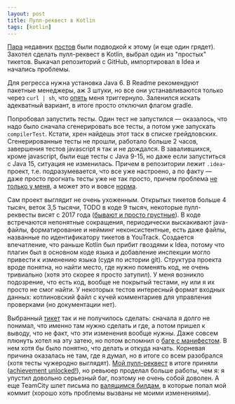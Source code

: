 ```yaml
---
layout: post
title: Пулл-реквест в Kotlin
tags: [kotlin]
---
```

[Пара](/2021/08/03/kotlin-compiler.html) недавних [постов](/2021/08/31/kotlin-pull-request.html) были подводкой к этому (и еще один грядет). Захотел сделать пулл-реквест в Kotlin, выбрал один из "простых" тикетов. Выкачал репозиторий с GitHub, импортировал в Idea и начались проблемы.

Для регресса нужна установка Java 6. В Readme рекомендуют пакетные менеджеры, аж 3 штуки, но все они устанавливаются только через `curl | sh`, что [опять](/2021/02/03/rust.html) меня триггернуло. Заленился искать адекватный вариант, в итоге просто отключил флагом gradle.

Попробовал запустить тесты. Один тест не запустился — оказалось, что надо было сначала сгенерировать все тесты, а потом уже запускать `compilerTest`. Кстати, хрен найдешь этот таск в списке грейдловских. Сгенерированные тесты не прошли, работало больше 2 часов, завершения тестов javascript я так и не дождался. В завалившихся, кроме javascript, были еще тесты с Java 9-15, но даже если запуститься с Java 15, ситуация не изменилась. Причем в репозитории лежит `.idea`-проект, т.е. подразумевается, что все уже настроено, а по факту — даже просто прогнать тесты уже не так просто, причем проблема [не только у меня](https://discuss.kotlinlang.org/t/building-kotlin-on-windows/1394), а может это и вовсе [норма](https://teamcity.jetbrains.com/project.html?tab=projectOverview&projectId=Kotlin).

Сам проект выглядит не очень ухоженным. Открытых тикетов больше 4 тысяч, веток 3,5 тысячи, TODO в коде 9 тысяч, некоторые пулл-реквесты висят с 2017 года ([бывают и просто грустные](https://github.com/JetBrains/kotlin/pull/1710)). В коде встречаются непонятные сокращения, периодически выскакивают java-файлы, форматирование и нейминг неконсистентные, есть даже файлы, названные по идентификатору тикетов в YouTrack. Создается впечатление, что раньше Kotlin был прибит гвоздями к Idea, потому что плагин был в основном коде языка и добавление инспекции могло привести к изменению языка (судя по истории git). Структура проекта вроде понятна, но найти место, где нужно поменять код, не очень тривиально (хотя это скорее я просто затупил). У меня возникло подозрение, что есть код, вообще не покрытый тестами, ну или я их просто не смог найти. У некоторых тестов интересный формат входных данных: котлиновский файл с кучей комментариев для управления проверками (но документации нет).

Выбранный [тикет](https://youtrack.jetbrains.com/issue/KT-11970) так и не получилось сделать: сначала я долго не понимал, что именно там нужно сделать и где, а потом пришел к выводу, что не факт, что эти изменения вообще нужны. Даже совсем плюнуть хотел на эту затею, но потом вспомнил о [баге с манифестом](/2020/10/20/kotlin-manifest.html). В нем хотя бы было понятно, что делать и откуда начать. Корневая причина оказалась не там, где я думал, но в итоге со всем разобрался (хотя тесты чужеродно выглядят). [Мой пулл-реквест](https://github.com/JetBrains/kotlin/pull/4546) в итоге приняли ([achievement unlocked!](https://blog.jetbrains.com/kotlin/2021/11/kotlin-1-6-0-is-released/#external-contributors)), но ревьюер проделал больше работы, чем я: я упустил довольно серьезный баг, поэтому не очень собой доволен. А еще TeamCity шлет письма по [валящимся билдам](https://teamcity.jetbrains.com/viewLog.html?buildId=3593638&buildTypeId=Kotlin_KotlinForGoogle_JVMCompilerTests_LINUX&tab=buildResultsDiv), в которые попал мой коммит (хорошо хоть проблемы вызваны не моими изменениями).


